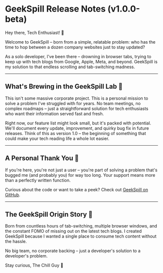 # GeekSpill Release Notes (v1.0.0-beta)

Hey there, Tech Enthusiast! 👋

Welcome to GeekSpill – born from a simple, relatable problem: who has the time to hop between a dozen company websites just to stay updated? 

As a solo developer, I've been there – drowning in browser tabs, trying to keep up with tech blogs from Google, Apple, Meta, and beyond. GeekSpill is my solution to that endless scrolling and tab-switching madness. 

---

## What's Brewing in the GeekSpill Lab 🧪

This isn't some massive corporate project. This is a personal mission to solve a problem I've struggled with for years. No team meetings, no complex roadmaps – just a straightforward solution for tech enthusiasts who want their information served fast and fresh.

Right now, our feature list might look small, but it's packed with potential. We'll document every update, improvement, and quirky bug fix in future releases. Think of this as version 1.0 – the beginning of something that could make your tech reading life a whole lot easier.

---

## A Personal Thank You 🙌

If you're here, you're not just a user – you're part of solving a problem that's bugged me (and probably you) for way too long. Your support means more than a perfectly written function.

Curious about the code or want to take a peek? Check out [GeekSpill on GitHub](#). 

---

## The GeekSpill Origin Story 📖

Born from countless hours of tab-switching, multiple browser windows, and the constant FOMO of missing out on the latest tech blogs. I created GeekSpill because I wanted a single place to consume tech content without the hassle.

No big team, no corporate backing – just a developer's solution to a developer's problem.

Stay curious,
The Chill Guy  🚀